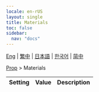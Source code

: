```yaml
---
locale: en-rUS
layout: single
title: Materials
toc: false
sidebar:
  nav: "docs"
---
```

[Eng](/dancexr/menu/2025.4/prop/materials) | [繁中](/tw/dancexr/menu/2025.4/prop/materials) | [日本語](/jp/dancexr/menu/2025.4/prop/materials) | [한국어](/kr/dancexr/menu/2025.4/prop/materials) | [简中](/zh/dancexr/menu/2025.4/prop/materials)

[Prop](../menu#Prop) > Materials



| Setting | Value | Description |
| :--- | --- | :--- |
